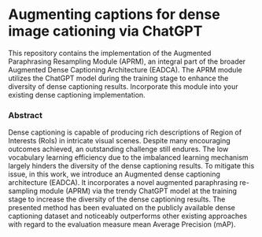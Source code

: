 # Augmenting captions for dense image cationing via ChatGPT

This repository contains the implementation of the Augmented Paraphrasing Resampling Module (APRM), an integral part of the broader Augmented Dense Captioning Architecture (EADCA). The APRM module utilizes the ChatGPT model during the training stage to enhance the diversity of dense captioning results. Incorporate this module into your existing dense captioning implementation.

### Abstract

Dense captioning is capable of producing rich descriptions of Region of Interests (RoIs) in intricate visual scenes. Despite many encouraging outcomes achieved, an outstanding challenge still endures. The low vocabulary learning efficiency due to the imbalanced learning mechanism largely hinders the diversity of the dense captioning results. To mitigate this issue, in this work, we introduce an Augmented dense captioning architecture (EADCA). It incorporates a novel augmented paraphrasing re-sampling module (APRM) via the trendy ChatGPT model at the training stage to increase the diversity of the dense captioning results. The presented method has been evaluated on the publicly available dense captioning dataset and noticeably outperforms other existing approaches with regard to the evaluation measure mean Average Precision (mAP).

